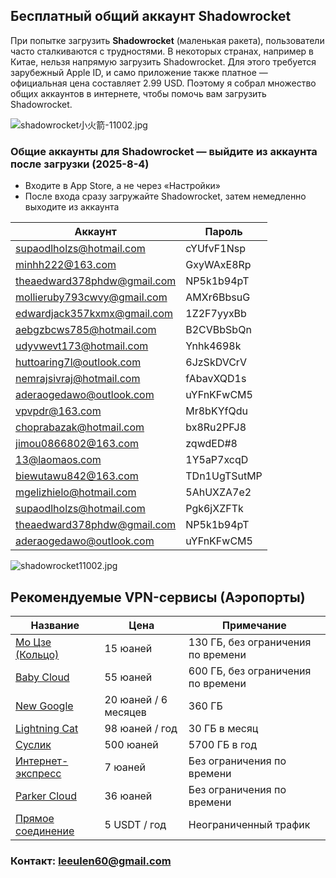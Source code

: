 ## Бесплатный общий аккаунт Shadowrocket

При попытке загрузить **Shadowrocket** (маленькая ракета), пользователи часто сталкиваются с трудностями. В некоторых странах, например в Китае, нельзя напрямую загрузить Shadowrocket. Для этого требуется зарубежный Apple ID, и само приложение также платное — официальная цена составляет 2.99 USD. Поэтому я собрал множество общих аккаунтов в интернете, чтобы помочь вам загрузить Shadowrocket.

![shadowrocket小火箭-11002.jpg](https://shadowrocket.ink/img/shadowrocket小火箭-11001.jpg)

### Общие аккаунты для Shadowrocket — выйдите из аккаунта после загрузки (2025-8-4)

- Входите в App Store, а не через «Настройки»
- После входа сразу загружайте Shadowrocket, затем немедленно выходите из аккаунта

| Аккаунт | Пароль   |
|--------|----------|
| supaodlholzs@hotmail.com    | cYUfvF1Nsp  |
| minhh222@163.com    | GxyWAxE8Rp  |
| theaedward378phdw@gmail.com    | NP5k1b94pT  |
| mollieruby793cwvy@gmail.com    | AMXr6BbsuG  |
| edwardjack357kxmx@gmail.com    | 1Z2F7yyxBb  |
| aebgzbcws785@hotmail.com    | B2CVBbSbQn  |
| udyvwevt173@hotmail.com    | Ynhk4698k  |
| huttoaring7l@outlook.com    | 6JzSkDVCrV  |
| nemrajsivraj@hotmail.com    | fAbavXQD1s  |
| aderaogedawo@outlook.com   | uYFnKFwCM5  |
| vpvpdr@163.com   | Mr8bKYfQdu  |
| choprabazak@hotmail.com   | bx8Ru2PFJ8  |
| jimou0866802@163.com   | zqwdED#8  |
| 13@laomaos.com   | 1Y5aP7xcqD  |
| biewutawu842@163.com   | TDn1UgTSutMP  |
| mgelizhielo@hotmail.com   | 5AhUXZA7e2  |
| supaodlholzs@hotmail.com   | Pgk6jXZFTk  |
| theaedward378phdw@gmail.com   | NP5k1b94pT  |
| aderaogedawo@outlook.com   | uYFnKFwCM5  |

![shadowrocket11002.jpg](https://shadowrocket.ink/img/shadowrocket11002.jpg)

## Рекомендуемые VPN-сервисы (Аэропорты)

| Название | Цена | Примечание          |
|----------|------|---------------------|
| [Мо Цзе (Кольцо)](https://www.mojie.me/#/register?code=BpCuERz0) | 15 юаней | 130 ГБ, без ограничения по времени |
| [Baby Cloud](https://web1.bby011.com/#/register?code=8xTTMr2f)  | 55 юаней | 600 ГБ, без ограничения по времени |
| [New Google](https://xingoogle0.cc/auth/register?code=in46IT)  | 20 юаней / 6 месяцев | 360 ГБ |
| [Lightning Cat](https://webinv02.sc-aff.cc/auth/register?code=ZqlwT1UL) | 98 юаней / год | 30 ГБ в месяц |
| [Суслик](https://tuboshu.io/auth/register?code=6ulsZW)         | 500 юаней | 5700 ГБ в год |
| [Интернет-экспресс](https://wjkc66.vip?c=REZUOC)                | 7 юаней | Без ограничения по времени |
| [Parker Cloud](https://jump.923ka.com/#login?code=Ax6eLJs9)    | 36 юаней | Без ограничения по времени |
| [Прямое соединение](https://bnb.lat/buy/3)                     | 5 USDT / год | Неограниченный трафик |

### Контакт: leeulen60@gmail.com
